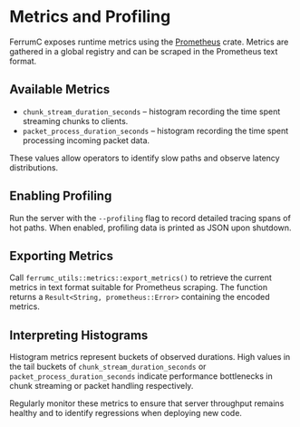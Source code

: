 # Metrics and Profiling

FerrumC exposes runtime metrics using the [Prometheus](https://crates.io/crates/prometheus) crate. Metrics are gathered in a global registry and can be scraped in the Prometheus text format.

## Available Metrics

- `chunk_stream_duration_seconds` – histogram recording the time spent streaming chunks to clients.
- `packet_process_duration_seconds` – histogram recording the time spent processing incoming packet data.

These values allow operators to identify slow paths and observe latency distributions.

## Enabling Profiling

Run the server with the `--profiling` flag to record detailed tracing spans of hot paths. When enabled, profiling data is printed as JSON upon shutdown.

## Exporting Metrics

Call `ferrumc_utils::metrics::export_metrics()` to retrieve the current metrics in text format suitable for Prometheus scraping. The function returns a `Result<String, prometheus::Error>` containing the encoded metrics.

## Interpreting Histograms

Histogram metrics represent buckets of observed durations. High values in the tail buckets of `chunk_stream_duration_seconds` or `packet_process_duration_seconds` indicate performance bottlenecks in chunk streaming or packet handling respectively.

Regularly monitor these metrics to ensure that server throughput remains healthy and to identify regressions when deploying new code.
